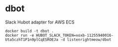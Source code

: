 # dbot
Slack Hubot adapter for AWS ECS

```
docker build -t dbot .
docker run -e HUBOT_SLACK_TOKEN=xoxb-11255940016-Uta5czhT1P1n9plCqESROEJa -d listenrightmeow/dbot
```